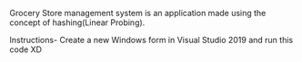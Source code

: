 Grocery Store management system is an application made using the concept of hashing(Linear Probing).

Instructions-
Create a new Windows form in Visual Studio 2019 and run this code XD
